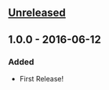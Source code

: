 ## [Unreleased]

## 1.0.0 - 2016-06-12
### Added
* First Release!

[Unreleased]: https://github.com/hashlabshq/hashbot/compare/1.0.0...HEAD
